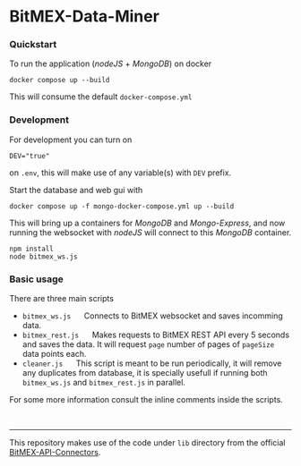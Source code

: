 # BitMEX-Data-Miner

### Quickstart
To run the application (_nodeJS_ + _MongoDB_) on docker
```
docker compose up --build
```
This will consume the default `docker-compose.yml`
&nbsp;
### Development
For development you can turn on
```
DEV="true"
```
on `.env`, this will make use of any variable(s) with `DEV` prefix.

Start the database and web gui with
```
docker compose up -f mongo-docker-compose.yml up --build
```

This will bring up a containers for _MongoDB_ and _Mongo-Express_, and now running the websocket with _nodeJS_ will connect to this _MongoDB_ container.
```
npm install
node bitmex_ws.js
```

### Basic usage
There are three main scripts

 - `bitmex_ws.js` &nbsp;&nbsp;&nbsp;&nbsp; Connects to BitMEX websocket and saves incomming data.
 - `bitmex_rest.js` &nbsp;&nbsp;&nbsp;&nbsp; Makes requests to BitMEX REST API every 5 seconds and saves the data. It will request `page` number of pages of `pageSize` data points each. 
 - `cleaner.js` &nbsp;&nbsp;&nbsp;&nbsp; This script is meant to be run periodically, it will remove any duplicates from database, it is specially usefull if running both `bitmex_ws.js` and `bitmex_rest.js` in parallel.

For some more information consult the inline comments inside the scripts.

&nbsp;
&nbsp;

---
This repository makes use of the code under `lib` directory from the official [BitMEX-API-Connectors](https://github.com/BitMEX/api-connectors/tree/master/official-ws/nodejs).
